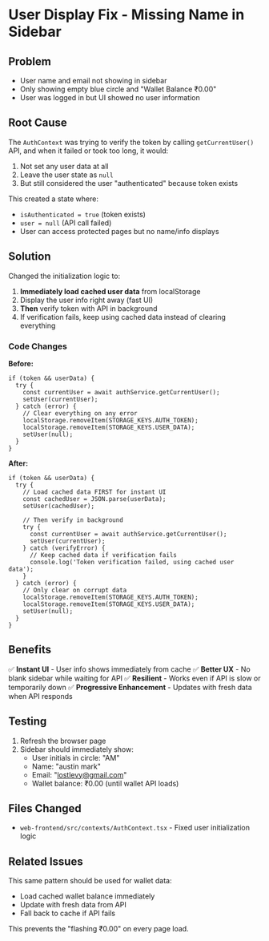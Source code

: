 # User Display Fix - Missing Name in Sidebar

## Problem
- User name and email not showing in sidebar
- Only showing empty blue circle and "Wallet Balance ₹0.00"
- User was logged in but UI showed no user information

## Root Cause
The `AuthContext` was trying to verify the token by calling `getCurrentUser()` API, and when it failed or took too long, it would:
1. Not set any user data at all
2. Leave the user state as `null`
3. But still considered the user "authenticated" because token exists

This created a state where:
- `isAuthenticated = true` (token exists)
- `user = null` (API call failed)
- User can access protected pages but no name/info displays

## Solution
Changed the initialization logic to:
1. **Immediately load cached user data** from localStorage
2. Display the user info right away (fast UI)
3. **Then** verify token with API in background
4. If verification fails, keep using cached data instead of clearing everything

### Code Changes

**Before:**
```tsx
if (token && userData) {
  try {
    const currentUser = await authService.getCurrentUser();
    setUser(currentUser);
  } catch (error) {
    // Clear everything on any error
    localStorage.removeItem(STORAGE_KEYS.AUTH_TOKEN);
    localStorage.removeItem(STORAGE_KEYS.USER_DATA);
    setUser(null);
  }
}
```

**After:**
```tsx
if (token && userData) {
  try {
    // Load cached data FIRST for instant UI
    const cachedUser = JSON.parse(userData);
    setUser(cachedUser);
    
    // Then verify in background
    try {
      const currentUser = await authService.getCurrentUser();
      setUser(currentUser);
    } catch (verifyError) {
      // Keep cached data if verification fails
      console.log('Token verification failed, using cached user data');
    }
  } catch (error) {
    // Only clear on corrupt data
    localStorage.removeItem(STORAGE_KEYS.AUTH_TOKEN);
    localStorage.removeItem(STORAGE_KEYS.USER_DATA);
    setUser(null);
  }
}
```

## Benefits
✅ **Instant UI** - User info shows immediately from cache
✅ **Better UX** - No blank sidebar while waiting for API
✅ **Resilient** - Works even if API is slow or temporarily down
✅ **Progressive Enhancement** - Updates with fresh data when API responds

## Testing
1. Refresh the browser page
2. Sidebar should immediately show:
   - User initials in circle: "AM"
   - Name: "austin mark"
   - Email: "lostlevy@gmail.com"
   - Wallet balance: ₹0.00 (until wallet API loads)

## Files Changed
- `web-frontend/src/contexts/AuthContext.tsx` - Fixed user initialization logic

## Related Issues
This same pattern should be used for wallet data:
- Load cached wallet balance immediately
- Update with fresh data from API
- Fall back to cache if API fails

This prevents the "flashing ₹0.00" on every page load.
